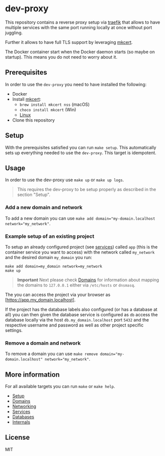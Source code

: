 # dev-proxy

This repository contains a reverse proxy setup via [traefik](https://traefik.io) 
that allows to have multiple services with the same port running locally at 
once without port juggling.

Further it allows to have full TLS support by leveraging [mkcert](https://mkcert.dev).

The Docker container start when the Docker daemon starts (so maybe on startup). This means you do not need to worry about it.

## Prerequisites

In order to use the `dev-proxy` you need to have installed the following:

- Docker
- Install [mkcert](https://mkcert.dev):
  - `brew install mkcert nss` (macOS)
  - `choco install mkcert` (Win)
  - [Linux](https://github.com/FiloSottile/mkcert#linux)
- Clone this repository

## Setup

With the prerequisites satisfied you can run `make setup`. This automatically 
sets up everything needed to use the `dev-proxy`. This target is idempotent.

## Usage

In order to use the dev-proxy use `make up` or `make up logs`. 

> This requires the dev-proxy to be setup properly as described in the section 
> "Setup".

### Add a new domain and network

To add a new domain you can use `make add domain="my-domain.localhost network="my_network"`.

### Example setup of an existing project

To setup an already configured project (see [services](docs/04_services.md)) 
called `app` (this is the container service you want to access) with the 
network called `my_network` and the desired domain `my_domain` you run:

```
make add domain=my_domain network=my_network
make up
```

> **Important**
> Next please check [Domains](docs/02_domains.md) for information about mapping 
> the domains to `127.0.0.1` either via `/etc/hosts` or `dnsmasq`.

The you can access the project via your browser as [https://app.my_domain.localhost].

If the project has the database labels also configured (or has a database at 
all) you can then given the database service is configured as `db` access 
the database locally via the host `db.my_domain.localhost` port `5432` and the 
respective username and password as well as other project specific settings.

### Remove a domain and network

To remove a domain you can use `make remove domain="my-domain.localhost" network="my_network"`.

## More information

For all available targets you can run `make` or `make help`.

- [Setup](docs/01_setup.md)
- [Domains](docs/02_domains.md)
- [Networking](docs/03_networking.md)
- [Services](docs/04_services.md)
- [Databases](docs/05_databases.md)
- [Internals](docs/06_internals.md)

## License

MIT

